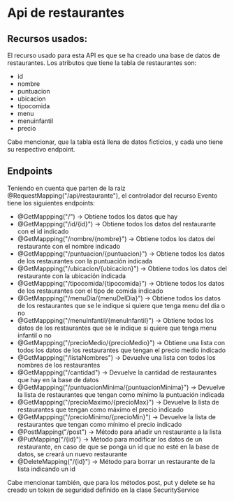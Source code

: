 # Api de restaurantes
## Recursos usados:
El recurso usado para esta API es que se ha creado una base de datos de restaurantes. Los atributos que tiene la tabla de restaurantes son:

- id
- nombre
- puntuacion
- ubicacion
- tipocomida
- menu
- menuinfantil
- precio

Cabe mencionar, que la tabla está llena de datos ficticios, y cada uno tiene su respectivo endpoint.

## Endpoints
Teniendo en cuenta que parten de la raíz @RequestMapping("/api/restaurante"), el controlador del recurso Evento tiene los siguientes endpoints:

- @GetMappping("/") -> Obtiene todos los datos que hay
- @GetMappping("/id/{id}") -> Obtiene todos los datos del restaurante con el id indicado
- @GetMappping("/nombre/{nombre}") -> Obtiene todos los datos del restaurante con el nombre indicado
- @GetMappping("/puntuacion/{puntuacion}") -> Obtiene todos los datos de los restaurantes con la puntuación indicada
- @GetMappping("/ubicacion/{ubicacion}") -> Obtiene todos los datos del restaurante con la ubicación indicada
- @GetMappping("/tipocomida/{tipocomida}") -> Obtiene todos los datos de los restaurantes con el tipo de comida indicado
- @GetMappping("/menuDia/{menuDelDia}") -> Obtiene todos los datos de los restaurantes que se le indique si quiere que tenga menu del dia o no
- @GetMappping("/menuInfantil/{menuInfantil}") -> Obtiene todos los datos de los restaurantes que se le indique si quiere que tenga menu infantil o no
- @GetMappping("/precioMedio/{precioMedio}") -> Obtiene una lista con todos los datos de los restaurantes que tengan el precio medio indicado
- @GetMappping("/listaNombres") -> Devuelve una lista con todos los nombres de los restaurantes
- @GetMappping("/cantidad") -> Devuelve la cantidad de restaurantes que hay en la base de datos
- @GetMappping("/puntuacionMinima/{puntuacionMinima}") -> Devuelve la lista de restaurantes que tengan como mínimo la puntuación indicada
- @GetMappping("/precioMaximo/{precioMax}") -> Devuelve la lista de restaurantes que tengan como máximo el precio indicado
- @GetMappping("/precioMinimo/{precioMin}") -> Devuelve la lista de restaurantes que tengan como mínimo el precio indicado
- @PostMapping("/post") -> Método para añadir un restaurante a la lista
- @PutMapping("/{id}") -> Método para modificar los datos de un restaurante, en caso de que se ponga un id que no esté en la base de datos, se creará un nuevo restaurante
- @DeleteMapping("/{id}") -> Método para borrar un restaurante de la lista indicando un id

Cabe mencionar también, que para los métodos post, put y delete se ha creado un token de seguridad definido en la clase SecurityService

